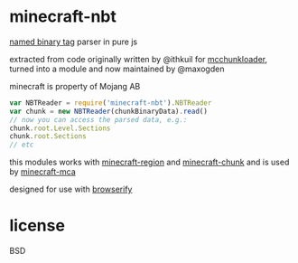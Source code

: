 # minecraft-nbt

[named binary tag](http://www.minecraftwiki.net/wiki/NBT_format) parser in pure js

extracted from code originally written by @ithkuil for [mcchunkloader](https://github.com/ithkuil/mcchunkloader), turned into a module and now maintained by @maxogden

minecraft is property of Mojang AB

```javascript
var NBTReader = require('minecraft-nbt').NBTReader
var chunk = new NBTReader(chunkBinaryData).read()
// now you can access the parsed data, e.g.:
chunk.root.Level.Sections
chunk.root.Sections
// etc
```

this modules works with [minecraft-region](http://github.com/maxogden/minecraft-region) and [minecraft-chunk](http://github.com/maxogden/minecraft-chunk) and is used by [minecraft-mca](http://github.com/maxogden/minecraft-mca)

designed for use with [browserify](http://browserify.org)

# license

BSD
